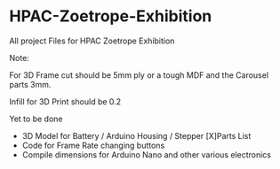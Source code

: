 # HPAC-Zoetrope-Exhibition
All project Files for HPAC Zoetrope Exhibition

Note:

For 3D Frame cut should be 5mm ply or a tough MDF and the Carousel parts 3mm.

Infill for 3D Print should be 0.2

Yet to be done

- 3D Model for Battery / Arduino Housing / Stepper 
[X]Parts List
- Code for Frame Rate changing buttons
- Compile dimensions for Arduino Nano and other various electronics
